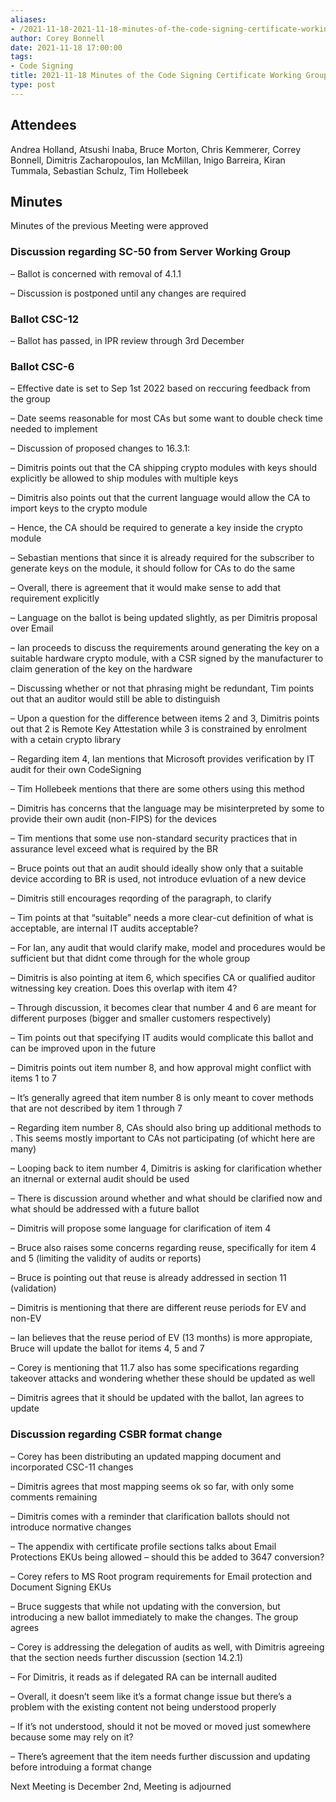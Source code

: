 ```yaml
---
aliases:
- /2021-11-18-2021-11-18-minutes-of-the-code-signing-certificate-working-group/
author: Corey Bonnell
date: 2021-11-18 17:00:00
tags:
- Code Signing
title: 2021-11-18 Minutes of the Code Signing Certificate Working Group
type: post
---
```


## Attendees 

Andrea Holland, Atsushi Inaba, Bruce Morton, Chris Kemmerer, Correy Bonnell, Dimitris Zacharopoulos, Ian McMillan, Inigo Barreira, Kiran Tummala, Sebastian Schulz, Tim Hollebeek

## Minutes 

Minutes of the previous Meeting were approved

### Discussion regarding SC-50 from Server Working Group 

– Ballot is concerned with removal of 4.1.1

– Discussion is postponed until any changes are required

### Ballot CSC-12 

– Ballot has passed, in IPR review through 3rd December

### Ballot CSC-6 

– Effective date is set to Sep 1st 2022 based on reccuring feedback from the group

– Date seems reasonable for most CAs but some want to double check time needed to implement

– Discussion of proposed changes to 16.3.1:

– Dimitris points out that the CA shipping crypto modules with keys should explicitly be allowed to ship modules with multiple keys

– Dimitris also points out that the current language would allow the CA to import keys to the crypto module

– Hence, the CA should be required to generate a key inside the crypto module

– Sebastian mentions that since it is already required for the subscriber to generate keys on the module, it should follow for CAs to do the same

– Overall, there is agreement that it would make sense to add that requirement explicitly

– Language on the ballot is being updated slightly, as per Dimitris proposal over Email

– Ian proceeds to discuss the requirements around generating the key on a suitable hardware crypto module, with a CSR signed by the manufacturer to claim generation of the key on the hardware

– Discussing whether or not that phrasing might be redundant, Tim points out that an auditor would still be able to distinguish

– Upon a question for the difference between items 2 and 3, Dimitris points out that 2 is Remote Key Attestation while 3 is constrained by enrolment with a cetain crypto library

– Regarding item 4, Ian mentions that Microsoft provides verification by IT audit for their own CodeSigning

– Tim Hollebeek mentions that there are some others using this method

– Dimitris has concerns that the language may be misinterpreted by some to provide their own audit (non-FIPS) for the devices

– Tim mentions that some use non-standard security practices that in assurance level exceed what is required by the BR

– Bruce points out that an audit should ideally show only that a suitable device according to BR is used, not introduce evluation of a new device

– Dimitris still encourages reqording of the paragraph, to clarify

– Tim points at that “suitable” needs a more clear-cut definition of what is acceptable, are internal IT audits acceptable?

– For Ian, any audit that would clarify make, model and procedures would be sufficient but that didnt come through for the whole group

– Dimitris is also pointing at item 6, which specifies CA or qualified auditor witnessing key creation. Does this overlap with item 4?

– Through discussion, it becomes clear that number 4 and 6 are meant for different purposes (bigger and smaller customers respectively)

– Tim points out that specifying IT audits would complicate this ballot and can be improved upon in the future

– Dimitris points out item number 8, and how approval might conflict with items 1 to 7

– It’s generally agreed that item number 8 is only meant to cover methods that are not described by item 1 through 7

– Regarding item number 8, CAs should also bring up additional methods to . This seems mostly important to CAs not participating (of whicht here are many)

– Looping back to item number 4, Dimitris is asking for clarification whether an itnernal or external audit should be used

– There is discussion around whether and what should be clarified now and what should be addressed with a future ballot

– Dimitris will propose some language for clarification of item 4

– Bruce also raises some concerns regarding reuse, specifically for item 4 and 5 (limiting the validity of audits or reports)

– Bruce is pointing out that reuse is already addressed in section 11 (validation)

– Dimitris is mentioning that there are different reuse periods for EV and non-EV

– Ian believes that the reuse period of EV (13 months) is more appropiate, Bruce will update the ballot for items 4, 5 and 7

– Corey is mentioning that 11.7 also has some specifications regarding takeover attacks and wondering whether these should be updated as well

– Dimitris agrees that it should be updated with the ballot, Ian agrees to update

### Discussion regarding CSBR format change 

– Corey has been distributing an updated mapping document and incorporated CSC-11 changes

– Dimitris agrees that most mapping seems ok so far, with only some comments remaining

– Dimitris comes with a reminder that clarification ballots should not introduce normative changes

– The appendix with certificate profile sections talks about Email Protections EKUs being allowed – should this be added to 3647 conversion?

– Corey refers to MS Root program requirements for Email protection and Document Signing EKUs

– Bruce suggests that while not updating with the conversion, but introducing a new ballot immediately to make the changes. The group agrees

– Corey is addressing the delegation of audits as well, with Dimitris agreeing that the section needs further discussion (section 14.2.1)

– For Dimitris, it reads as if delegated RA can be internall audited

– Overall, it doesn’t seem like it’s a format change issue but there’s a problem with the existing content not being understood properly

– If it’s not understood, should it not be moved or moved just somewhere because some may rely on it?

– There’s agreement that the item needs further discussion and updating before introduing a format change

Next Meeting is December 2nd, Meeting is adjourned